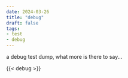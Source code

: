 ```yaml
---
date: 2024-03-26
title: "debug"
draft: false
tags:
- test
- debug
---
```


a debug test dump, what more is there to say...

{{< debug >}}

